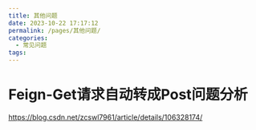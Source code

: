 ```yaml
---
title: 其他问题
date: 2023-10-22 17:17:12
permalink: /pages/其他问题/
categories:
  - 常见问题
tags:
---
```

# Feign-Get请求自动转成Post问题分析
https://blog.csdn.net/zcswl7961/article/details/106328174/